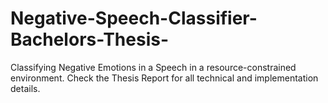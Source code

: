 # Negative-Speech-Classifier-Bachelors-Thesis-
Classifying Negative Emotions in a Speech in a resource-constrained environment.
Check the Thesis Report for all technical and implementation details.

